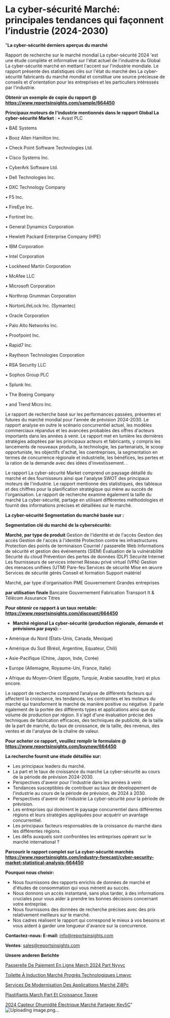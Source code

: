# La cyber-sécurité Marché: principales tendances qui façonnent l’industrie (2024-2030)

"<strong>La cyber-sécurité derniers aperçus du marché</strong>

Rapport de recherche sur le marché mondial La cyber-sécurité 2024 'est une étude complète et informative sur l'état actuel de l'industrie du Global La cyber-sécurité marché en mettant l'accent sur l'industrie mondiale. Le rapport présente des statistiques clés sur l'état du marché des La cyber-sécurité fabricants du marché mondial et constitue une source précieuse de conseils et d'orientation pour les entreprises et les particuliers intéressés par l'industrie.

<strong>Obtenir un exemple de copie du rapport @ <a href=https://www.reportsinsights.com/sample/664450>https://www.reportsinsights.com/sample/664450</a></strong>

<strong>Principaux moteurs de l'industrie mentionnés dans le rapport Global La cyber-sécurité Market</strong> :
• Avast PLC

• BAE Systems

• Booz Allen Hamilton Inc.

• Check Point Software Technologies Ltd.

• Cisco Systems Inc.

• CyberArk Software Ltd.

• Dell Technologies Inc.

• DXC Technology Company

• F5 Inc.

• FireEye Inc.

• Fortinet Inc.

• General Dynamics Corporation

• Hewlett Packard Enterprise Company (HPE)

• IBM Corporation

• Intel Corporation

• Lockheed Martin Corporation

• McAfee LLC

• Microsoft Corporation

• Northrop Grumman Corporation

• NortonLifeLock Inc. (Symantec)

• Oracle Corporation

• Palo Alto Networks Inc.

• Proofpoint Inc.

• Rapid7 Inc.

• Raytheon Technologies Corporation

• RSA Security LLC

• Sophos Group PLC

• Splunk Inc.

• The Boeing Company

• and Trend Micro Inc.

Le rapport de recherche basé sur les performances passées, présentes et futures du marché mondial pour l'année de prévision 2024-2030. Le rapport analyse en outre le scénario concurrentiel actuel, les modèles commerciaux répandus et les avancées probables des offres d'acteurs importants dans les années à venir. Le rapport met en lumière les dernières stratégies adoptées par les principaux acteurs et fabricants, y compris les lancements de nouveaux produits, la technologie, les partenariats, le scoop opportuniste, les objectifs d'achat, les coentreprises, la segmentation en termes de concurrence régionale et industrielle, les bénéfices, les pertes et la ration de la demande avec des idées d'investissement. .

Le rapport La cyber-sécurité Market comprend un paysage détaillé du marché et des fournisseurs ainsi que l'analyse SWOT des principaux moteurs de l'industrie. Le rapport mentionne des statistiques, des tableaux et des chiffres pour la planification stratégique qui mène au succès de l'organisation. Le rapport de recherche examine également la taille du marché La cyber-sécurité, partage en utilisant différentes méthodologies et fournit des informations précises et détaillées sur le marché.

<strong>La cyber-sécurité Segmentation du marché basée sur :</strong>

<strong> Segmentation clé du marché de la cybersécurité: </strong>

<strong> Marché, par type de produit </strong>
Gestion de l'identité et de l'accès
Gestion des accès
Gestion de l'accès à l'identité
Protection contre les infrastructures
Protection des points de terminaison
Courriel / passerelle Web
Informations de sécurité et gestion des événements (SIEM)
Évaluation de la vulnérabilité
Sécurité du cloud
Prévention des pertes de données (DLP)
Sécurité Internet
Les fournisseurs de services internet
Réseau privé virtuel (VPN)
Gestion des menaces unifiées (UTM)
Pare-feu
Services de sécurité
Mise en œuvre
Services de sécurité gérés
Conseil et formation
Support matériel

Marché, par type d'organisation
PME
Gouvernement
Grandes entreprises

<strong> par utilisation finale </strong>
Bancaire
Gouvernement
Fabrication
Transport
It & Télécom
Assurance
Titres

<strong>Pour obtenir ce rapport à un taux rentable: <a href=https://www.reportsinsights.com/discount/664450>https://www.reportsinsights.com/discount/664450</a></strong>
<ul>
  <li><strong>Marché régional La cyber-sécurité (production régionale, demande et prévisions par pays): -</strong></li>
</ul>
• Amérique du Nord (États-Unis, Canada, Mexique)

• Amérique du Sud (Brésil, Argentine, Equateur, Chili)

• Asie-Pacifique (Chine, Japon, Inde, Corée)

• Europe (Allemagne, Royaume-Uni, France, Italie)

• Afrique du Moyen-Orient (Égypte, Turquie, Arabie saoudite, Iran) et plus encore.

Le rapport de recherche comprend l’analyse de différents facteurs qui affectent la croissance, les tendances, les contraintes et les moteurs du marché qui transforment le marché de manière positive ou négative. Il parle également de la portée des différents types et applications ainsi que du volume de production par région. Il s'agit d'une évaluation précise des techniques de fabrication efficaces, des techniques de publicité, de la taille de la part de marché, du taux de croissance, de la taille, des revenus, des ventes et de l'analyse de la chaîne de valeur.

<strong>Pour acheter ce rapport, veuillez remplir le formulaire @   <a href=https://www.reportsinsights.com/buynow/664450>https://www.reportsinsights.com/buynow/664450</a></strong>

<strong>La recherche fournit une étude détaillée sur:</strong>
<ul>
  <li>Les principaux leaders du marché.</li>
  <li>La part et le taux de croissance du marché La cyber-sécurité au cours de la période de prévision 2024-2030.</li>
  <li>Perspectives d'avenir pour l'industrie dans les années à venir.</li>
  <li>Tendances susceptibles de contribuer au taux de développement de l'industrie au cours de la période de prévision, de 2024 à 2030.</li>
  <li>Perspectives d'avenir de l'industrie La cyber-sécurité pour la période de prévision.</li>
  <li>Les entreprises qui dominent le paysage concurrentiel dans différentes régions et leurs stratégies appliquées pour acquérir un avantage concurrentiel.</li>
  <li>Les principaux facteurs responsables de la croissance du marché dans les différentes régions.</li>
  <li>Les défis auxquels sont confrontées les entreprises opérant sur le marché international ?</li>
</ul>

<strong>Parcourir le rapport complet sur La cyber-sécurité marchés <a href=https://www.reportsinsights.com/industry-forecast/cyber-security-market-statistical-analysis-664450>https://www.reportsinsights.com/industry-forecast/cyber-security-market-statistical-analysis-664450</a></strong>

<strong>Pourquoi nous choisir:</strong>
<ul>
  <li>Nous fournissons des rapports enrichis de données de marché et d'études de consommation qui vous mènent au succès.</li>
  <li>Nous donnons un accès instantané, sans plus tarder, à des informations cruciales pour vous aider à prendre les bonnes décisions concernant votre entreprise.</li>
  <li>Nous fournissons des données de recherche précises avec des prix relativement meilleurs sur le marché.</li>
  <li>Nos cadres réalisent le rapport qui correspond le mieux à vos besoins et vous aident à garder une longueur d'avance sur la concurrence.</li>
</ul>
<strong>Contactez-nous:
</strong><strong>E-mail:</strong> <a href=mailto:info@reportsinsights.com>info@reportsinsights.com</a>

<strong>Ventes</strong>: <a href=mailto:sales@reportsinsights.com>sales@reportsinsights.com</a>

<strong>Unsere anderen Berichte</strong>

<a href=https://www.linkedin.com/pulse/passerelle-de-paiement-en-ligne-march%C3%A9-2024-part-nyyvc/>Passerelle De Paiement En Ligne March 2024 Part Nyyvc</a>

<a href=https://www.linkedin.com/pulse/toilette-à-induction-marché-progrès-technologiques-lmwvc/>Toilette À Induction Marché Progrès Technologiques Lmwvc</a>

<a href=https://www.linkedin.com/pulse/services-de-modernisation-des-applications-marché-zj8pc/>Services De Modernisation Des Applications Marché Zj8Pc</a>

<a href=https://www.linkedin.com/pulse/plastifiants-march%C3%A9-part-et-croissance-tqxwe/>Plastifiants March Part Et Croissance Tqxwe</a>

<a href=https://www.linkedin.com/pulse/2024-capteur-dhumidité-électrique-marché-partager-key5c/>2024 Capteur Dhumidité Électrique Marché Partager Key5C</a>"
![Uploading image.png…]()
